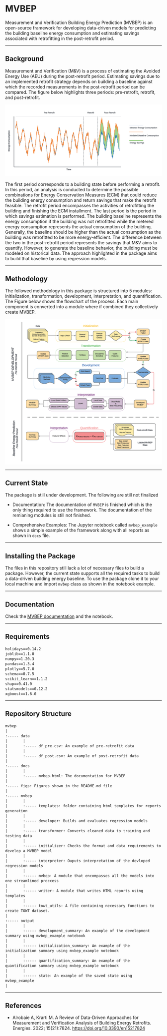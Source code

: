 # MVBEP 
Measurement and Verification Building Energy Prediction (MVBEP) is an open-source framework for developing data-driven models for predicting the building baseline energy consumption and estimating savings associated with retrofitting in the post-retrofit period.   

---

## Background 
Measurement and Verification (M&V) is a process of estimating the Avoided Energy Use (AEU) during the post-retrofit period. Estimating savings due to an implemented retrofit strategy depends on building a baseline against which the recorded measurements in the post-retrofit period can be compared. The figure below highlights three periods: pre-retrofit, retrofit, and post-retrofit. 

![Baseline \label{baseline}](./figs/baseline.png)

The first period corresponds to a building state before performing a retrofit. In this period, an analysis is conducted to determine the possible combinations for Energy Conservation Measures (ECM) that could reduce the building energy consumption and return savings that make the retrofit feasible. The retrofit period encompasses the activities of retrofitting the building and finishing the ECM installment. The last period is the period in which savings estimation is performed. The building baseline represents the energy consumption if the building was not retrofitted while the metered energy consumption represents the actual consumption of the building. Generally, the baseline should be higher than the actual consumption as the building was retrofitted to be more energy-efficient. The difference between the two in the post-retrofit period represents the savings that M&V aims to quantify. However, to generate the baseline behavior, the building must be modeled on historical data. The approach highlighted in the package aims to build that baseline by using regression models. 


---
## Methodology 
The followed methodology in this package is structured into 5 modules: initialization, transformation, development, interpretation, and quantification. The Figure below shows the flowchart of the process. Each main component is converted into a module where if combined they collectively create MVBEP. 

![methodology structure \label{methodology}](./figs/mvbep_struct.png)

---
## Current State
The package is still under development. The following are still not finalized
- Documentation: The documentation of `MVBEP` is finished which is the only thing required to use the framework. The documentation of the remianing modules is still not finished. 

- Comprehensive Examples: The Jupyter notebook called `mvbep_example` shows a simple example of the framework along with all reports as shown in `docs` file.


--- 
## Installing the Package
The files in this repository still lack a lot of necessary files to build a package. However, the current state supports all the required tasks to build a data-driven building energy baseline. To use the package clone it to your local machine and import `mvbep` class as shown in the notebook example.  

----
## Documentation 
Check the [MVBEP documentation](https://htmlpreview.github.io/?https://github.com/Robaie98/mvbep/blob/master/docs/mvbep.html) and the notebook.

---
## Requirements 
```
holidays==0.14.2
joblib==1.1.0
numpy==1.20.3
pandas==1.3.4
plotly==5.7.0
schema==0.7.5
scikit_learn==1.1.2
shap==0.41.0
statsmodels==0.12.2
xgboost==1.6.0
```

---
## Repository Structure 

```
mvbep
|
:----- data
|       |
|       :----- df_pre.csv: An example of pre-retrofit data 
|       |
|       :----- df_post.csv: An example of post-retrofit data
|
:----- docs
|       |
|       :----- mvbep.html: The documentation for MVBEP
|
:----- figs: Figures shown in the README.md file
|
:----- mvbep
|       |
|       :----- templates: folder containing html templates for reports generation
|       |
|       :----- developer: Builds and evaluates regression models
|       |
|       :----- transformer: Converts cleaned data to training and testing data
|       |
|       :----- initializer: Checks the format and data requirements to develop a MVBEP model
|       |
|       :----- interpreter: Ouputs interpretation of the devloped regression models
|       |
|       :----- mvbep: A module that encompasses all the models into one streamlined proccess
|       |
|       :----- writer: A module that writes HTML reports using templates
|       |
|       :----- towt_utils: A file containing necessary functions to create TOWT dataset.
|
:----- output
|       |
|       :----- development_summary: An example of the development summary using mvbep_example notebook
|       |
|       :----- initialization_summary: An example of the initialization summary using mvbep_example notebook
|       |
|       :----- quantification_summary: An example of the quantification summary using mvbep_example notebook
|       |
|       :----- state: An example of the saved state using mvbep_example 
|
```



---
## References
- Alrobaie A, Krarti M. A Review of Data-Driven Approaches for Measurement and Verification Analysis of Building Energy Retrofits. Energies. 2022; 15(21):7824. https://doi.org/10.3390/en15217824

